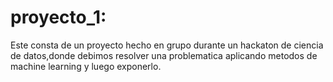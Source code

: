 # proyecto_1:
Este consta de un proyecto hecho en grupo durante un hackaton de ciencia de datos,donde debimos resolver una problematica aplicando metodos de machine learning y luego exponerlo.
